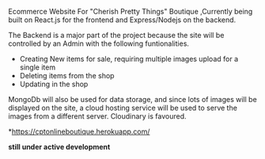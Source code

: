 Ecommerce Website For "Cherish Pretty Things" Boutique ,Currently being built on React.js for the frontend and Express/Nodejs on the backend.

The Backend is a major part of the project because the site will be controlled by an Admin with the following funtionalities.

- Creating New items for sale, requiring multiple images upload for a single item
- Deleting items from the shop
- Updating in the shop

MongoDb will also be used for data storage, and since lots of images will be displayed on the site, a cloud hosting service will be used to serve the images from a different server. Cloudinary is favoured.

\*https://cptonlineboutique.herokuapp.com/

**still under active development**
